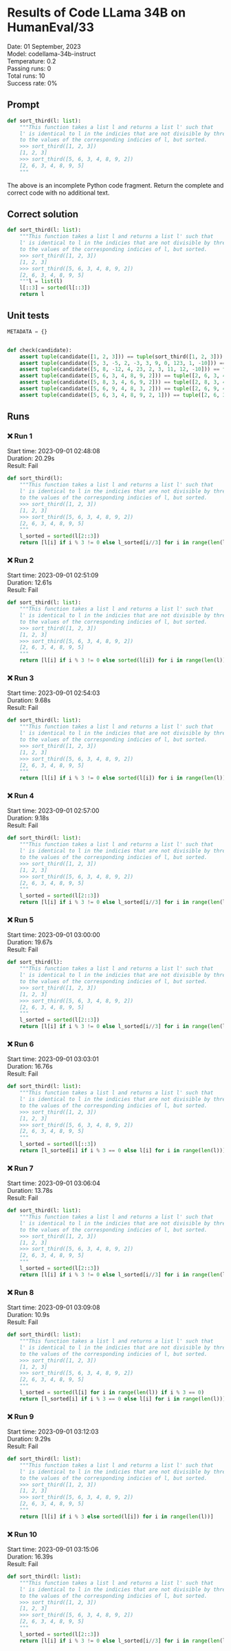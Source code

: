 # Results of Code LLama 34B on HumanEval/33
Date: 01 September, 2023<br />
Model: codellama-34b-instruct<br />
Temperature: 0.2<br />
Passing runs: 0<br />
Total runs: 10<br />
Success rate: 0%
## Prompt
```python
def sort_third(l: list):
    """This function takes a list l and returns a list l' such that
    l' is identical to l in the indicies that are not divisible by three, while its values at the indicies that are divisible by three are equal
    to the values of the corresponding indicies of l, but sorted.
    >>> sort_third([1, 2, 3])
    [1, 2, 3]
    >>> sort_third([5, 6, 3, 4, 8, 9, 2])
    [2, 6, 3, 4, 8, 9, 5]
    """
```
The above is an incomplete Python code fragment. Return the complete and correct code with no additional text.
## Correct solution
```python
def sort_third(l: list):
    """This function takes a list l and returns a list l' such that
    l' is identical to l in the indicies that are not divisible by three, while its values at the indicies that are divisible by three are equal
    to the values of the corresponding indicies of l, but sorted.
    >>> sort_third([1, 2, 3])
    [1, 2, 3]
    >>> sort_third([5, 6, 3, 4, 8, 9, 2])
    [2, 6, 3, 4, 8, 9, 5]
    """l = list(l)
    l[::3] = sorted(l[::3])
    return l
```
## Unit tests
```python
METADATA = {}


def check(candidate):
    assert tuple(candidate([1, 2, 3])) == tuple(sort_third([1, 2, 3]))
    assert tuple(candidate([5, 3, -5, 2, -3, 3, 9, 0, 123, 1, -10])) == tuple(sort_third([5, 3, -5, 2, -3, 3, 9, 0, 123, 1, -10]))
    assert tuple(candidate([5, 8, -12, 4, 23, 2, 3, 11, 12, -10])) == tuple(sort_third([5, 8, -12, 4, 23, 2, 3, 11, 12, -10]))
    assert tuple(candidate([5, 6, 3, 4, 8, 9, 2])) == tuple([2, 6, 3, 4, 8, 9, 5])
    assert tuple(candidate([5, 8, 3, 4, 6, 9, 2])) == tuple([2, 8, 3, 4, 6, 9, 5])
    assert tuple(candidate([5, 6, 9, 4, 8, 3, 2])) == tuple([2, 6, 9, 4, 8, 3, 5])
    assert tuple(candidate([5, 6, 3, 4, 8, 9, 2, 1])) == tuple([2, 6, 3, 4, 8, 9, 5, 1])
```
## Runs
### ❌ Run 1
Start time: 2023-09-01 02:48:08<br />
Duration: 20.29s<br />
Result: Fail
```python
def sort_third(l):
    """This function takes a list l and returns a list l' such that
    l' is identical to l in the indicies that are not divisible by three, while its values at the indicies that are divisible by three are equal
    to the values of the corresponding indicies of l, but sorted.
    >>> sort_third([1, 2, 3])
    [1, 2, 3]
    >>> sort_third([5, 6, 3, 4, 8, 9, 2])
    [2, 6, 3, 4, 8, 9, 5]
    """
    l_sorted = sorted(l[2::3])
    return [l[i] if i % 3 != 0 else l_sorted[i//3] for i in range(len(l))]
```
### ❌ Run 2
Start time: 2023-09-01 02:51:09<br />
Duration: 12.61s<br />
Result: Fail
```python
def sort_third(l: list):
    """This function takes a list l and returns a list l' such that
    l' is identical to l in the indicies that are not divisible by three, while its values at the indicies that are divisible by three are equal
    to the values of the corresponding indicies of l, but sorted.
    >>> sort_third([1, 2, 3])
    [1, 2, 3]
    >>> sort_third([5, 6, 3, 4, 8, 9, 2])
    [2, 6, 3, 4, 8, 9, 5]
    """
    return [l[i] if i % 3 != 0 else sorted(l[i]) for i in range(len(l))]
```
### ❌ Run 3
Start time: 2023-09-01 02:54:03<br />
Duration: 9.68s<br />
Result: Fail
```python
def sort_third(l: list):
    """This function takes a list l and returns a list l' such that
    l' is identical to l in the indicies that are not divisible by three, while its values at the indicies that are divisible by three are equal
    to the values of the corresponding indicies of l, but sorted.
    >>> sort_third([1, 2, 3])
    [1, 2, 3]
    >>> sort_third([5, 6, 3, 4, 8, 9, 2])
    [2, 6, 3, 4, 8, 9, 5]
    """
    return [l[i] if i % 3 != 0 else sorted(l[i]) for i in range(len(l))]
```
### ❌ Run 4
Start time: 2023-09-01 02:57:00<br />
Duration: 9.18s<br />
Result: Fail
```python
def sort_third(l: list):
    """This function takes a list l and returns a list l' such that
    l' is identical to l in the indicies that are not divisible by three, while its values at the indicies that are divisible by three are equal
    to the values of the corresponding indicies of l, but sorted.
    >>> sort_third([1, 2, 3])
    [1, 2, 3]
    >>> sort_third([5, 6, 3, 4, 8, 9, 2])
    [2, 6, 3, 4, 8, 9, 5]
    """
    l_sorted = sorted(l[2::3])
    return [l[i] if i % 3 != 0 else l_sorted[i//3] for i in range(len(l))]
```
### ❌ Run 5
Start time: 2023-09-01 03:00:00<br />
Duration: 19.67s<br />
Result: Fail
```python
def sort_third(l):
    """This function takes a list l and returns a list l' such that
    l' is identical to l in the indicies that are not divisible by three, while its values at the indicies that are divisible by three are equal
    to the values of the corresponding indicies of l, but sorted.
    >>> sort_third([1, 2, 3])
    [1, 2, 3]
    >>> sort_third([5, 6, 3, 4, 8, 9, 2])
    [2, 6, 3, 4, 8, 9, 5]
    """
    l_sorted = sorted(l[2::3])
    return [l[i] if i % 3 != 0 else l_sorted[i//3] for i in range(len(l))]
```
### ❌ Run 6
Start time: 2023-09-01 03:03:01<br />
Duration: 16.76s<br />
Result: Fail
```python
def sort_third(l: list):
    """This function takes a list l and returns a list l' such that
    l' is identical to l in the indicies that are not divisible by three, while its values at the indicies that are divisible by three are equal
    to the values of the corresponding indicies of l, but sorted.
    >>> sort_third([1, 2, 3])
    [1, 2, 3]
    >>> sort_third([5, 6, 3, 4, 8, 9, 2])
    [2, 6, 3, 4, 8, 9, 5]
    """
    l_sorted = sorted(l[::3])
    return [l_sorted[i] if i % 3 == 0 else l[i] for i in range(len(l))]
```
### ❌ Run 7
Start time: 2023-09-01 03:06:04<br />
Duration: 13.78s<br />
Result: Fail
```python
def sort_third(l: list):
    """This function takes a list l and returns a list l' such that
    l' is identical to l in the indicies that are not divisible by three, while its values at the indicies that are divisible by three are equal
    to the values of the corresponding indicies of l, but sorted.
    >>> sort_third([1, 2, 3])
    [1, 2, 3]
    >>> sort_third([5, 6, 3, 4, 8, 9, 2])
    [2, 6, 3, 4, 8, 9, 5]
    """
    l_sorted = sorted(l[2::3])
    return [l[i] if i % 3 != 0 else l_sorted[i//3] for i in range(len(l))]
```
### ❌ Run 8
Start time: 2023-09-01 03:09:08<br />
Duration: 10.9s<br />
Result: Fail
```python
def sort_third(l: list):
    """This function takes a list l and returns a list l' such that
    l' is identical to l in the indicies that are not divisible by three, while its values at the indicies that are divisible by three are equal
    to the values of the corresponding indicies of l, but sorted.
    >>> sort_third([1, 2, 3])
    [1, 2, 3]
    >>> sort_third([5, 6, 3, 4, 8, 9, 2])
    [2, 6, 3, 4, 8, 9, 5]
    """
    l_sorted = sorted(l[i] for i in range(len(l)) if i % 3 == 0)
    return [l_sorted[i] if i % 3 == 0 else l[i] for i in range(len(l))]
```
### ❌ Run 9
Start time: 2023-09-01 03:12:03<br />
Duration: 9.29s<br />
Result: Fail
```python
def sort_third(l: list):
    """This function takes a list l and returns a list l' such that
    l' is identical to l in the indicies that are not divisible by three, while its values at the indicies that are divisible by three are equal
    to the values of the corresponding indicies of l, but sorted.
    >>> sort_third([1, 2, 3])
    [1, 2, 3]
    >>> sort_third([5, 6, 3, 4, 8, 9, 2])
    [2, 6, 3, 4, 8, 9, 5]
    """
    return [l[i] if i % 3 else sorted(l[i]) for i in range(len(l))]
```
### ❌ Run 10
Start time: 2023-09-01 03:15:06<br />
Duration: 16.39s<br />
Result: Fail
```python
def sort_third(l: list):
    """This function takes a list l and returns a list l' such that
    l' is identical to l in the indicies that are not divisible by three, while its values at the indicies that are divisible by three are equal
    to the values of the corresponding indicies of l, but sorted.
    >>> sort_third([1, 2, 3])
    [1, 2, 3]
    >>> sort_third([5, 6, 3, 4, 8, 9, 2])
    [2, 6, 3, 4, 8, 9, 5]
    """
    l_sorted = sorted(l[2::3])
    return [l[i] if i % 3 != 0 else l_sorted[i//3] for i in range(len(l))]
```
